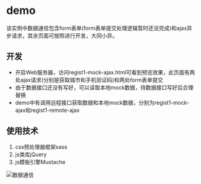 # demo

该实例中数据通信包含form表单(form表单提交处理逻辑暂时还没完成)和ajax异步请求，其余页面可按照进行开发，大同小异。

## 开发

- 开启Web服务器，访问regist1-mock-ajax.html可看到预览效果，此页面有两处ajax请求(分别是获取城市和手机验证码)和两处form表单提交
- 由于数据接口还没有写好，可以读取本地mock数据，待数据接口写好后合理替换
- demo中有调用远程接口获取数据和本地mock数据，分别为regist1-mock-ajax和regist1-remote-ajax

## 使用技术

1. css预处理器框架sass
2. js类库jQuery
3. js模板引擎Mustache

![数据通信](http://7fvgk8.com1.z0.glb.clouddn.com/%E6%95%B0%E6%8D%AE%E9%80%9A%E4%BF%A1.jpg)

